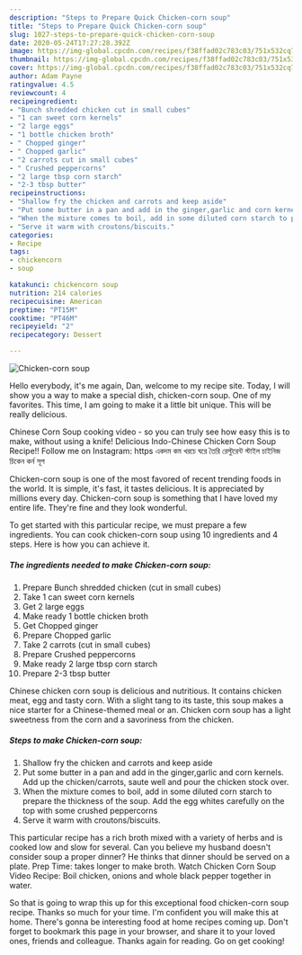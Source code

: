```yaml
---
description: "Steps to Prepare Quick Chicken-corn soup"
title: "Steps to Prepare Quick Chicken-corn soup"
slug: 1027-steps-to-prepare-quick-chicken-corn-soup
date: 2020-05-24T17:27:28.392Z
image: https://img-global.cpcdn.com/recipes/f38ffad02c783c03/751x532cq70/chicken-corn-soup-recipe-main-photo.jpg
thumbnail: https://img-global.cpcdn.com/recipes/f38ffad02c783c03/751x532cq70/chicken-corn-soup-recipe-main-photo.jpg
cover: https://img-global.cpcdn.com/recipes/f38ffad02c783c03/751x532cq70/chicken-corn-soup-recipe-main-photo.jpg
author: Adam Payne
ratingvalue: 4.5
reviewcount: 4
recipeingredient:
- "Bunch shredded chicken cut in small cubes"
- "1 can sweet corn kernels"
- "2 large eggs"
- "1 bottle chicken broth"
- " Chopped ginger"
- " Chopped garlic"
- "2 carrots cut in small cubes"
- " Crushed peppercorns"
- "2 large tbsp corn starch"
- "2-3 tbsp butter"
recipeinstructions:
- "Shallow fry the chicken and carrots and keep aside"
- "Put some butter in a pan and add in the ginger,garlic and corn kernels. Add up the chicken/carrots, saute well and pour the chicken stock over."
- "When the mixture comes to boil, add in some diluted corn starch to prepare the thickness of the soup. Add the egg whites carefully on the top with some crushed peppercorns"
- "Serve it warm with croutons/biscuits."
categories:
- Recipe
tags:
- chickencorn
- soup

katakunci: chickencorn soup 
nutrition: 214 calories
recipecuisine: American
preptime: "PT15M"
cooktime: "PT46M"
recipeyield: "2"
recipecategory: Dessert

---
```



![Chicken-corn soup](https://img-global.cpcdn.com/recipes/f38ffad02c783c03/751x532cq70/chicken-corn-soup-recipe-main-photo.jpg)

Hello everybody, it's me again, Dan, welcome to my recipe site. Today, I will show you a way to make a special dish, chicken-corn soup. One of my favorites. This time, I am going to make it a little bit unique. This will be really delicious.

Chinese Corn Soup cooking video - so you can truly see how easy this is to make, without using a knife! Delicious Indo-Chinese Chicken Corn Soup Recipe!! Follow me on Instagram: https একদম কম খরচে ঘরে তৈরি রেস্টুরেন্ট স্টাইল চাইনিজ চিকেন কর্ন সূপ

Chicken-corn soup is one of the most favored of recent trending foods in the world. It is simple, it's fast, it tastes delicious. It is appreciated by millions every day. Chicken-corn soup is something that I have loved my entire life. They're fine and they look wonderful.


To get started with this particular recipe, we must prepare a few ingredients. You can cook chicken-corn soup using 10 ingredients and 4 steps. Here is how you can achieve it.

<!--inarticleads1-->

##### The ingredients needed to make Chicken-corn soup:

1. Prepare Bunch shredded chicken (cut in small cubes)
1. Take 1 can sweet corn kernels
1. Get 2 large eggs
1. Make ready 1 bottle chicken broth
1. Get  Chopped ginger
1. Prepare  Chopped garlic
1. Take 2 carrots (cut in small cubes)
1. Prepare  Crushed peppercorns
1. Make ready 2 large tbsp corn starch
1. Prepare 2-3 tbsp butter


Chinese chicken corn soup is delicious and nutritious. It contains chicken meat, egg and tasty corn. With a slight tang to its taste, this soup makes a nice starter for a Chinese-themed meal or an. Chicken corn soup has a light sweetness from the corn and a savoriness from the chicken. 

<!--inarticleads2-->

##### Steps to make Chicken-corn soup:

1. Shallow fry the chicken and carrots and keep aside
1. Put some butter in a pan and add in the ginger,garlic and corn kernels. Add up the chicken/carrots, saute well and pour the chicken stock over.
1. When the mixture comes to boil, add in some diluted corn starch to prepare the thickness of the soup. Add the egg whites carefully on the top with some crushed peppercorns
1. Serve it warm with croutons/biscuits.


This particular recipe has a rich broth mixed with a variety of herbs and is cooked low and slow for several. Can you believe my husband doesn&#39;t consider soup a proper dinner? He thinks that dinner should be served on a plate. Prep Time: takes longer to make broth. Watch Chicken Corn Soup Video Recipe: Boil chicken, onions and whole black pepper together in water. 

So that is going to wrap this up for this exceptional food chicken-corn soup recipe. Thanks so much for your time. I'm confident you will make this at home. There's gonna be interesting food at home recipes coming up. Don't forget to bookmark this page in your browser, and share it to your loved ones, friends and colleague. Thanks again for reading. Go on get cooking!
